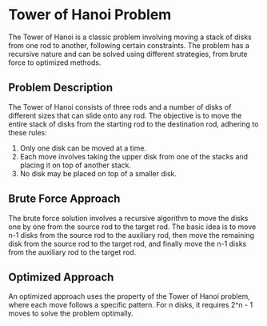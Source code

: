 # Tower of Hanoi Problem

The Tower of Hanoi is a classic problem involving moving a stack of disks from one rod to another, following certain constraints. The problem has a recursive nature and can be solved using different strategies, from brute force to optimized methods.

## Problem Description

The Tower of Hanoi consists of three rods and a number of disks of different sizes that can slide onto any rod. The objective is to move the entire stack of disks from the starting rod to the destination rod, adhering to these rules:

1. Only one disk can be moved at a time.
2. Each move involves taking the upper disk from one of the stacks and placing it on top of another stack.
3. No disk may be placed on top of a smaller disk.

## Brute Force Approach

The brute force solution involves a recursive algorithm to move the disks one by one from the source rod to the target rod. The basic idea is to move n-1 disks from the source rod to the auxiliary rod, then move the remaining disk from the source rod to the target rod, and finally move the n-1 disks from the auxiliary rod to the target rod.

## Optimized Approach

An optimized approach uses the property of the Tower of Hanoi problem, where each move follows a specific pattern. For n disks, it requires 2^n - 1 moves to solve the problem optimally.